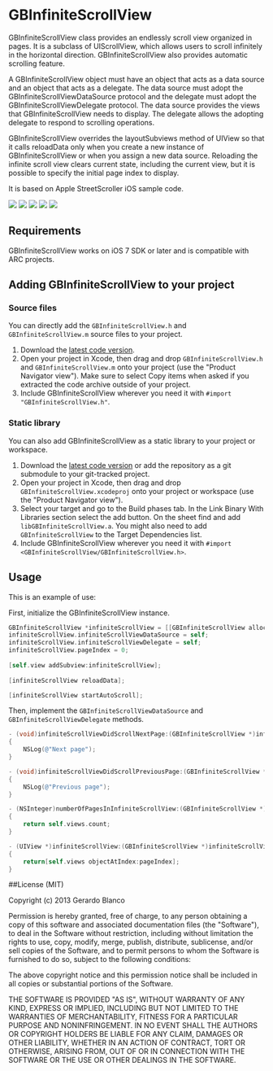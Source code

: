 GBInfiniteScrollView
========================

GBInfiniteScrollView class provides an endlessly scroll view organized in pages. It is a subclass of UIScrollView, which allows users to scroll infinitely in the horizontal direction. GBInfiniteScrollView also provides automatic scrolling feature.

A GBInfiniteScrollView object must have an object that acts as a data source and an object that acts as a delegate. The data source must adopt the GBInfiniteScrollViewDataSource protocol and the delegate must adopt the GBInfiniteScrollViewDelegate protocol. The data source provides the views that GBInfiniteScrollView needs to display. The delegate allows the adopting delegate to respond to scrolling operations.

GBInfiniteScrollView overrides the layoutSubviews method of UIView so that it calls reloadData only when you create a new instance of GBInfiniteScrollView or when you assign a new data source. Reloading the infinite scroll view clears current state, including the current view, but it is possible to specify the initial page index to display.

It is based on Apple StreetScroller iOS sample code.

[![](https://dl.dropboxusercontent.com/u/5359105/GBInfiniteScrollView/Launch-thumb.png)](https://dl.dropboxusercontent.com/u/5359105/GBInfiniteScrollView/Launch.png)
[![](https://dl.dropboxusercontent.com/u/5359105/GBInfiniteScrollView/0-thumb.png)](https://dl.dropboxusercontent.com/u/5359105/GBInfiniteScrollView/0.png)
[![](https://dl.dropboxusercontent.com/u/5359105/GBInfiniteScrollView/1-thumb.png)](https://dl.dropboxusercontent.com/u/5359105/GBInfiniteScrollView/1.png)
[![](https://dl.dropboxusercontent.com/u/5359105/GBInfiniteScrollView/2-thumb.png)](https://dl.dropboxusercontent.com/u/5359105/GBInfiniteScrollView/2.png)
[![](https://dl.dropboxusercontent.com/u/5359105/GBInfiniteScrollView/Multitask-thumb.png)](https://dl.dropboxusercontent.com/u/5359105/GBInfiniteScrollView/Multitask.png)

## Requirements

GBInfiniteScrollView works on iOS 7 SDK or later and is compatible with ARC projects.

## Adding GBInfiniteScrollView to your project

### Source files

You can directly add the `GBInfiniteScrollView.h` and `GBInfiniteScrollView.m` source files to your project.

1. Download the [latest code version](https://github.com/gblancogarcia/GBInfiniteScrollView/archive/master.zip). 
2. Open your project in Xcode, then drag and drop `GBInfiniteScrollView.h` and `GBInfiniteScrollView.m` onto your project (use the "Product Navigator view"). Make sure to select Copy items when asked if you extracted the code archive outside of your project. 
3. Include GBInfiniteScrollView wherever you need it with `#import "GBInfiniteScrollView.h"`.

### Static library

You can also add GBInfiniteScrollView as a static library to your project or workspace. 

1. Download the [latest code version](https://github.com/gblancogarcia/GBInfiniteScrollView/archive/master.zip) or add the repository as a git submodule to your git-tracked project. 
2. Open your project in Xcode, then drag and drop `GBInfiniteScrollView.xcodeproj` onto your project or workspace (use the "Product Navigator view"). 
3. Select your target and go to the Build phases tab. In the Link Binary With Libraries section select the add button. On the sheet find and add `libGBInfiniteScrollView.a`. You might also need to add `GBInfiniteScrollView` to the Target Dependencies list. 
4. Include GBInfiniteScrollView wherever you need it with `#import <GBInfiniteScrollView/GBInfiniteScrollView.h>`.

## Usage

This is an example of use:

First, initialize the GBInfiniteScrollView instance.
```objective-c
GBInfiniteScrollView *infiniteScrollView = [[GBInfiniteScrollView alloc] initWithFrame:self.view.bounds];
infiniteScrollView.infiniteScrollViewDataSource = self;
infiniteScrollView.infiniteScrollViewDelegate = self;
infiniteScrollView.pageIndex = 0;
    
[self.view addSubview:infiniteScrollView];
    
[infiniteScrollView reloadData];

[infiniteScrollView startAutoScroll];

```

Then, implement the `GBInfiniteScrollViewDataSource` and `GBInfiniteScrollViewDelegate` methods.

```objective-c
- (void)infiniteScrollViewDidScrollNextPage:(GBInfiniteScrollView *)infiniteScrollView
{
    NSLog(@"Next page");
}

- (void)infiniteScrollViewDidScrollPreviousPage:(GBInfiniteScrollView *)infiniteScrollView
{
    NSLog(@"Previous page");
}

- (NSInteger)numberOfPagesInInfiniteScrollView:(GBInfiniteScrollView *)infiniteScrollView
{
    return self.views.count;
}

- (UIView *)infiniteScrollView:(GBInfiniteScrollView *)infiniteScrollView viewAtPageIndex:(NSUInteger)pageIndex
{
    return[self.views objectAtIndex:pageIndex];
}

```

##License (MIT)

Copyright (c) 2013 Gerardo Blanco

Permission is hereby granted, free of charge, to any person obtaining a copy of this software and associated documentation files (the "Software"), to deal in the Software without restriction, including without limitation the rights to use, copy, modify, merge, publish, distribute, sublicense, and/or sell copies of the Software, and to permit persons to whom the Software is furnished to do so, subject to the following conditions:

The above copyright notice and this permission notice shall be included in all copies or substantial portions of the Software.

THE SOFTWARE IS PROVIDED "AS IS", WITHOUT WARRANTY OF ANY KIND, EXPRESS OR IMPLIED, INCLUDING BUT NOT LIMITED TO THE WARRANTIES OF MERCHANTABILITY, FITNESS FOR A PARTICULAR PURPOSE AND NONINFRINGEMENT. IN NO EVENT SHALL THE AUTHORS OR COPYRIGHT HOLDERS BE LIABLE FOR ANY CLAIM, DAMAGES OR OTHER LIABILITY, WHETHER IN AN ACTION OF CONTRACT, TORT OR OTHERWISE, ARISING FROM, OUT OF OR IN CONNECTION WITH THE SOFTWARE OR THE USE OR OTHER DEALINGS IN THE SOFTWARE.
